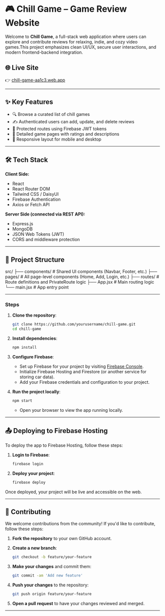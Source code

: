# 🎮 Chill Game  – Game Review Website

Welcome to **Chill Game**, a full-stack web application where users can explore and contribute reviews for relaxing, indie, and cozy video games.This project emphasizes clean UI/UX, secure user interactions, and modern frontend-backend integration.

## 🌐 Live Site

👉 [chill-game-aa1c3.web.app](https://chill-game-aa1c3.web.app)

---

## ✨ Key Features

- 🔍 Browse a curated list of chill games
- ✍️ Authenticated users can add, update, and delete reviews
- 🔐 Protected routes using Firebase JWT tokens
- 📄 Detailed game pages with ratings and descriptions
- 📱 Responsive layout for mobile and desktop

---

## 🛠 Tech Stack

**Client Side:**
- React
- React Router DOM
- Tailwind CSS / DaisyUI
- Firebase Authentication
- Axios or Fetch API

**Server Side (connected via REST API):**
- Express.js
- MongoDB
- JSON Web Tokens (JWT)
- CORS and middleware protection

---

## 📂 Project Structure

src/
├── components/ # Shared UI components (Navbar, Footer, etc.)
├── pages/ # All page-level components (Home, Add, Login, etc.)
├── routes/ # Route definitions and PrivateRoute logic
├── App.jsx # Main routing logic
└── main.jsx # App entry point

---

### Steps

1. **Clone the repository**:

    ```bash
   git clone https://github.com/yourusername/chill-game.git
   cd chill-game
    ```

2. **Install dependencies**:

    ```bash
    npm install
    ```

3. **Configure Firebase**:

    - Set up Firebase for your project by visiting [Firebase Console](https://console.firebase.google.com/).
    - Initialize Firebase Hosting and Firestore (or another service for storing car data).
    - Add your Firebase credentials and configuration to your project.

4. **Run the project locally**:

    ```bash
    npm start
    ```

    - Open your browser to view the app running locally.

---

## 📤 **Deploying to Firebase Hosting**

To deploy the app to Firebase Hosting, follow these steps:

1. **Login to Firebase**:

    ```bash
    firebase login
    ```

2. **Deploy your project**:

    ```bash
    firebase deploy
    ```

Once deployed, your project will be live and accessible on the web.

---

## 🤝 **Contributing**

We welcome contributions from the community! If you'd like to contribute, follow these steps:

1. **Fork the repository** to your own GitHub account.
2. **Create a new branch**:

    ```bash
    git checkout -b feature/your-feature
    ```

3. **Make your changes** and commit them:

    ```bash
    git commit -am 'Add new feature'
    ```

4. **Push your changes** to the repository:

    ```bash
    git push origin feature/your-feature
    ```

5. **Open a pull request** to have your changes reviewed and merged.

---






